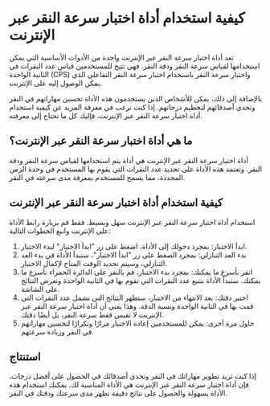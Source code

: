 كيفية استخدام أداة اختبار سرعة النقر عبر الإنترنت
=================================================

تعد أداة اختبار سرعة النقر عبر الإنترنت واحدة من الأدوات الأساسية التي يمكن استخدامها لقياس سرعة النقر ودقة النقر. فهي تتيح للمستخدمين قياس عدد النقرات في الثانية الواحدة (CPS) واختبار سرعة النقر باستخدام اختبار سرعة النقر التفاعلي الذي يمكن الوصول إليه على الإنترنت.

بالإضافة إلى ذلك، يمكن للأشخاص الذين يستخدمون هذه الأداة تحسين مهاراتهم في النقر وتحدي أصدقائهم لتحطيم درجاتهم. إذا كنت ترغب في معرفة المزيد عن كيفية استخدام أداة اختبار سرعة النقر عبر الإنترنت، فإليك كل ما تحتاج إلى معرفته.

ما هي أداة اختبار سرعة النقر عبر الإنترنت؟
------------------------------------------

أداة اختبار سرعة النقر عبر الإنترنت هي أداة يتم استخدامها لقياس سرعة النقر ودقة النقر. وتعتمد هذه الأداة على تحديد عدد النقرات التي يقوم بها المستخدم في وحدة الزمن المحددة، مما يسمح للمستخدم بمعرفة مدى سرعته في النقر.

كيفية استخدام أداة اختبار سرعة النقر عبر الإنترنت
-------------------------------------------------

استخدام أداة اختبار سرعة النقر عبر الإنترنت سهل وبسيط. فقط قم بزيارة رابط الأداة على الإنترنت واتبع الخطوات التالية:

1. ابدأ الاختبار: بمجرد دخولك إلى الأداة، اضغط على زر "ابدأ الاختبار" لبدء الاختبار.
2. بدء العد التنازلي: بمجرد الضغط على زر "ابدأ الاختبار"، ستبدأ الأداة في بدء العد التنازلي، وسيتم تحديد الوقت المتاح لإكمال الاختبار.
3. انقر بأسرع ما يمكنك: بمجرد بدء الاختبار، قم بالنقر على الدائرة الحمراء بأسرع ما يمكنك. ستبدأ الأداة بتتبع عدد النقرات التي تقوم بها في الثانية الواحدة وتعرض النتائج على الشاشة.
4. اختبر دقتك: بعد الانتهاء من الاختبار، ستظهر النتائج التي تشمل عدد النقرات التي قمت بها في الثانية الواحدة ونسبة الدقة. وهذا يعني أن أداة اختبار سرعة النقر عبر الإنترنت لا تقيس فقط سرعة النقر، بل أيضًا دقتك.
5. حاول مرة أخرى: يمكن للمستخدمين إعادة الاختبار مرارًا وتكرارًا لتحسين مهاراتهم في النقر وزيادة سرعتهم.

استنتاج
-------

إذا كنت تريد تطوير مهاراتك في النقر وتحدي أصدقائك في الحصول على أفضل درجات، فإن أداة اختبار سرعة النقر عبر الإنترنت هي الأداة المناسبة لك. يمكنك استخدام هذه الأداة بسهولة والحصول على نتائج دقيقة تظهر مدى سرعتك ودقتك في النقر.